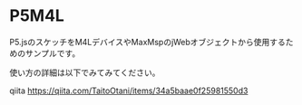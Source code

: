 # P5M4L
P5.jsのスケッチをM4LデバイスやMaxMspのjWebオブジェクトから使用するためのサンプルです。


使い方の詳細は以下でみてみてください。

qiita
https://qiita.com/TaitoOtani/items/34a5baae0f25981550d3
